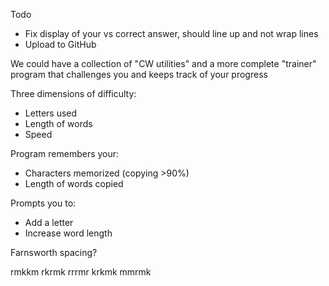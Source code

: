 Todo
- Fix display of your vs correct answer, should line up and not wrap lines
- Upload to GitHub

We could have a collection of "CW utilities" and a more complete "trainer" program that challenges you and keeps track of your progress

Three dimensions of difficulty:
- Letters used
- Length of words
- Speed

Program remembers your:
- Characters memorized (copying >90%)
- Length of words copied

Prompts you to:
- Add a letter
- Increase word length

Farnsworth spacing?

rmkkm
rkrmk
rrrmr
krkmk
mmrmk